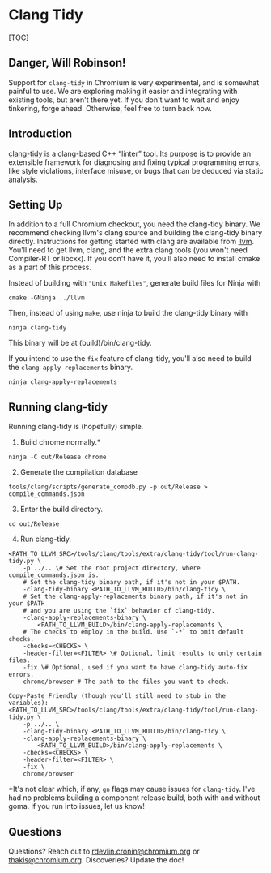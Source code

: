 # Clang Tidy

[TOC]

## Danger, Will Robinson!

Support for `clang-tidy` in Chromium is very experimental, and is somewhat
painful to use. We are exploring making it easier and integrating with existing
tools, but aren't there yet. If you don't want to wait and enjoy tinkering,
forge ahead. Otherwise, feel free to turn back now.

## Introduction

[clang-tidy](http://clang.llvm.org/extra/clang-tidy/) is a clang-based C++
“linter” tool. Its purpose is to provide an extensible framework for diagnosing
and fixing typical programming errors, like style violations, interface misuse,
or bugs that can be deduced via static analysis.

## Setting Up

In addition to a full Chromium checkout, you need the clang-tidy binary. We
recommend checking llvm's clang source and building the clang-tidy binary
directly. Instructions for getting started with clang are available from
[llvm](http://clang.llvm.org/get_started.html). You'll need to get llvm,
clang, and the extra clang tools (you won't need Compiler-RT or libcxx).
If you don't have it, you'll also need to install cmake as a part of this
process.

Instead of building with `"Unix Makefiles"`, generate build files for Ninja with
```
cmake -GNinja ../llvm
```

Then, instead of using `make`, use ninja to build the clang-tidy binary with
```
ninja clang-tidy
```

This binary will be at (build)/bin/clang-tidy.

If you intend to use the `fix` feature of clang-tidy, you'll also need to build
the `clang-apply-replacements` binary.
```
ninja clang-apply-replacements
```

## Running clang-tidy

Running clang-tidy is (hopefully) simple.
1.  Build chrome normally.\*
```
ninja -C out/Release chrome
```
2.  Generate the compilation database
```
tools/clang/scripts/generate_compdb.py -p out/Release > compile_commands.json
```
3.  Enter the build directory.
```
cd out/Release
```
4.  Run clang-tidy.
```
<PATH_TO_LLVM_SRC>/tools/clang/tools/extra/clang-tidy/tool/run-clang-tidy.py \
    -p ../.. \# Set the root project directory, where compile_commands.json is.
    # Set the clang-tidy binary path, if it's not in your $PATH.
    -clang-tidy-binary <PATH_TO_LLVM_BUILD>/bin/clang-tidy \
    # Set the clang-apply-replacements binary path, if it's not in your $PATH
    # and you are using the `fix` behavior of clang-tidy.
    -clang-apply-replacements-binary \
        <PATH_TO_LLVM_BUILD>/bin/clang-apply-replacements \
    # The checks to employ in the build. Use `-*` to omit default checks.
    -checks=<CHECKS> \
    -header-filter=<FILTER> \# Optional, limit results to only certain files.
    -fix \# Optional, used if you want to have clang-tidy auto-fix errors.
    chrome/browser # The path to the files you want to check.

Copy-Paste Friendly (though you'll still need to stub in the variables):
<PATH_TO_LLVM_SRC>/tools/clang/tools/extra/clang-tidy/tool/run-clang-tidy.py \
    -p ../.. \
    -clang-tidy-binary <PATH_TO_LLVM_BUILD>/bin/clang-tidy \
    -clang-apply-replacements-binary \
        <PATH_TO_LLVM_BUILD>/bin/clang-apply-replacements \
    -checks=<CHECKS> \
    -header-filter=<FILTER> \
    -fix \
    chrome/browser
```

\*It's not clear which, if any, `gn` flags may cause issues for `clang-tidy`.
I've had no problems building a component release build, both with and without
goma. if you run into issues, let us know!

## Questions

Questions? Reach out to rdevlin.cronin@chromium.org or thakis@chromium.org.
Discoveries? Update the doc!
